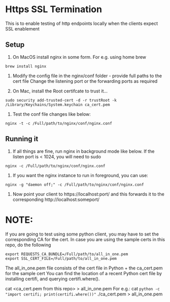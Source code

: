 # Https SSL Termination 

This is to enable testing of http endpoints locally when the clients expect SSL enablement

## Setup

1. On MacOS install nginx in some form. For e.g. using home brew

```
brew install nginx
```

1. Modify the config file in the nginx/conf folder - provide full paths to the cert file
Change the listening port or the forwarding ports as required

1. On Mac, install the Root certifcate to trust it... 

```
sudo security add-trusted-cert -d -r trustRoot -k /Library/Keychains/System.keychain ca_cert.pem
```

1. Test the conf file changes like below:

```
nginx -t -c /Full/path/to/nginx/conf/nginx.conf
```

## Running it 
1. If all things are fine, run nginx in background mode like below. If the listen port is < 1024, you will need to sudo

```
nginx -c /Full/path/to/nginx/conf/nginx.conf
```

1. If you want the nginx instance to run in foreground, you can use:
```
nginx -g "daemon off;" -c /Full/path/to/nginx/conf/nginx.conf
```

1. Now point your client to https://localhost:port/<something> and this forwards it to the corresponding http://localhost:someport/<something> 

# NOTE:
If you are going to test using some python client, you may have to set the corresponding CA for the cert. In case you are using the sample certs in this repo, do the following

```
export REQUESTS_CA_BUNDLE=/Full/path/to/all_in_one.pem
export SSL_CERT_FILE=/Full/path/to/all_in_one.pem
```

The all_in_one.pem file consists of the cert file in Python + the ca_cert.pem for the sample cert
You can find the location of a recent Python cert file by installing certifi, and querying certifi.where().

cat <cacert file from certifi> <ca_cert.pem from this repo> > all_in_one.pem
For e.g.:
cat `python -c "import certifi; print(certifi.where())"` ./ca_cert.pem > all_in_one.pem
